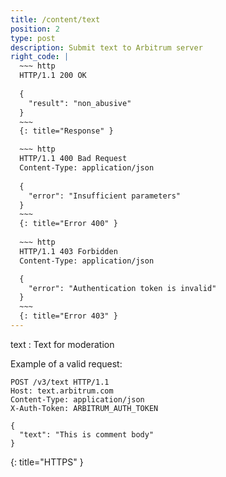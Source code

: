 ```yaml
---
title: /content/text
position: 2
type: post
description: Submit text to Arbitrum server
right_code: |
  ~~~ http
  HTTP/1.1 200 OK
  
  {
    "result": "non_abusive"
  }
  ~~~
  {: title="Response" }

  ~~~ http
  HTTP/1.1 400 Bad Request
  Content-Type: application/json
  
  {
    "error": "Insufficient parameters"
  }
  ~~~
  {: title="Error 400" }
  
  ~~~ http
  HTTP/1.1 403 Forbidden
  Content-Type: application/json

  {
    "error": "Authentication token is invalid"
  }
  ~~~
  {: title="Error 403" }
---
```

text
: Text for moderation

Example of a valid request:

~~~ http
POST /v3/text HTTP/1.1
Host: text.arbitrum.com
Content-Type: application/json
X-Auth-Token: ARBITRUM_AUTH_TOKEN

{
  "text": "This is comment body"
}
~~~
{: title="HTTPS" }
